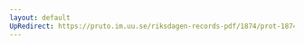 ```yaml
---
layout: default
UpRedirect: https://pruto.im.uu.se/riksdagen-records-pdf/1874/prot-1874--ak--227/prot-1874--ak--227_001.pdf
---
```

